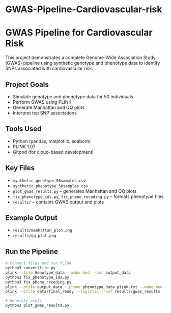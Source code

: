 # GWAS-Pipeline-Cardiovascular-risk
# GWAS Pipeline for Cardiovascular Risk

This project demonstrates a complete Genome-Wide Association Study (GWAS) pipeline using synthetic genotype and phenotype data to identify SNPs associated with cardiovascular risk.

## Project Goals
- Simulate genotype and phenotype data for 50 individuals
- Perform GWAS using PLINK
- Generate Manhattan and QQ plots
- Interpret top SNP associations

## Tools Used
- Python (pandas, matplotlib, seaborn)
- PLINK 1.07
- Gitpod (for cloud-based development)

## Key Files
- `synthetic_genotype_50samples.csv`
- `synthetic_phenotype_50samples.csv`
- `plot_gwas_results.py` – generates Manhattan and QQ plots
- `fix_phenotype_ids.py`, `fix_pheno_recoding.py` – formats phenotype files
- `results/` – contains GWAS output and plots

## Example Output
- `results/manhattan_plot.png`
- `results/qq_plot.png`

## Run the Pipeline
```bash
# Convert files and run PLINK
python3 convertfile.py
plink --file Genotype_data --make-bed --out output_data
python3 fix_phenotype_ids.py
python3 fix_pheno_recoding.py
plink --bfile output_data --pheno phenotype_data_plink.txt --make-bed --out data/final_ready
plink --bfile data/final_ready --logistic --out results/gwas_results

# Generate plots
python3 plot_gwas_results.py
